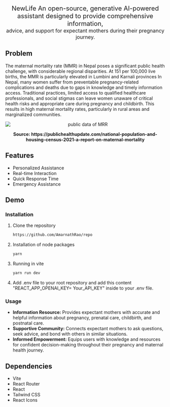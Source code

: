 <p align="center">
  <span style="font-size: 20px;">NewLife An open-source, generative AI-powered assistant designed to provide comprehensive information,</span><br>
  <span style="font-size: 16px;">advice, and support for expectant mothers during their pregnancy journey.</span><br>
</p>




## Problem
The maternal mortality rate (MMR) in Nepal poses a significant public health challenge, with considerable regional disparities. At 151 per 100,000 live births, the MMR is particularly elevated in Lumbini and Karnali provinces  In Nepal, many women suffer from preventable pregnancy-related complications and deaths due to gaps in knowledge and timely information access. Traditional practices, limited access to qualified healthcare professionals, and social stigmas can leave women unaware of critical health risks and appropriate care during pregnancy and childbirth. This results in high maternal mortality rates, particularly in rural areas and marginalized communities.
<div style="text-align: center;">
    <img src="https://publichealthupdate.com/wp-content/uploads/2023/03/20-791x1024.jpg" alt="public data of MRR" style="display: block; margin: 0 auto;"/>
     <p style="font-weight: bold;">Source: <a href="https://publichealthupdate.com/national-population-and-housing-census-2021-a-report-on-maternal-mortality"></a>https://publichealthupdate.com/national-population-and-housing-census-2021-a-report-on-maternal-mortality</p>
</div>

 
## Features
 
- Personalized Assistance
- Real-time Interaction
- Quick Response Time
- Emergency Assistance

## Demo

### Installation

1. Clone the repository
 
   ```bash
   https://github.com/AmarnathRao/repo
   ```

2. Installation of node packages

   ```bash
   yarn
   ```

3. Running in vite

   ```bash
   yarn run dev
   ```
4. Add .env file to your root repository and add this content "REACT_APP_OPENAI_KEY= Your_API_KEY" inside to your .env file.
   
### Usage
- **Information Resource:** Provides expectant mothers with accurate and helpful information about pregnancy, prenatal care, childbirth, and postnatal care.
- **Supportive Community:** Connects expectant mothers to ask questions, seek advice, and bond with others in similar situations.
- **Informed Empowerment:** Equips users with knowledge and resources for confident decision-making throughout their pregnancy and maternal health journey.

## Dependencies

- Vite
- React Router
- React
- Tailwind CSS
- React Icons
